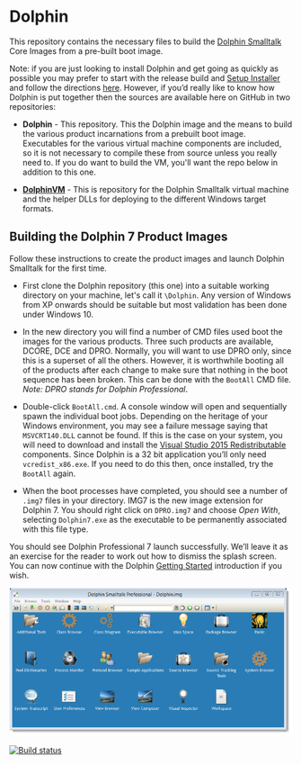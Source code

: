 # Dolphin

This repository contains the necessary files to build the [Dolphin Smalltalk](object-arts.com) Core Images from a pre-built boot image. 

Note: if you are just looking to install Dolphin and get going as quickly as possible you may prefer to start with the release build and [Setup Installer](http://object-arts.com/downloads.html) and follow the directions [here](http://object-arts.com/gettingstarted.html). However, if you’d really like to know how Dolphin is put together then the sources are available here on GitHub in two repositories:

* **Dolphin** - This repository. This the Dolphin image and the means to build the various product incarnations from a prebuilt boot image. Executables for the various virtual machine components are included, so it is not necessary to compile these from source unless you really need to. If you do want to build the VM, you'll want the repo below in addition to this one.

* **[DolphinVM](https://github.com/dolphinsmalltalk/DolphinVM)** - This is repository for the Dolphin Smalltalk virtual machine and the helper DLLs for deploying to the different Windows target formats.

## Building the Dolphin 7 Product Images

Follow these instructions to create the product images and launch Dolphin Smalltalk for the first time.

* First clone the Dolphin repository (this one) into a suitable working directory on your machine, let's call it `\Dolphin`. Any version of Windows from XP onwards should be suitable but most validation has been done under Windows 10.

* In the new directory you will find a number of CMD files used boot the images for the various products. Three such products are available, DCORE, DCE and DPRO. Normally, you will want to use DPRO only, since this is a superset of all the others. However, it is worthwhile booting all of the products after each change to make sure that nothing in the boot sequence has been broken. This can be done with the `BootAll` CMD file. _Note: DPRO stands for Dolphin Professional_.

* Double-click `BootAll.cmd`. A console window will open and sequentially spawn the individual boot jobs. Depending on the heritage of your Windows environment, you may see a failure message saying that `MSVCRT140.DLL` cannot be found. If this is the case on your system, you will need to download and install the [Visual Studio 2015 Redistributable](https://www.microsoft.com/en-us/download/details.aspx?id=48145) components. Since Dolphin is a 32 bit application you’ll only need `vcredist_x86.exe`. If you need to do this then, once installed, try the `BootAll` again.

* When the boot processes have completed, you should see a number of `.img7` files in your directory. IMG7 is the new image extension for Dolphin 7. You should right click on `DPRO.img7` and choose _Open With_, selecting `Dolphin7.exe` as the executable to be permanently associated with this file type.

You should see Dolphin Professional 7 launch successfully. We’ll leave it as an exercise for the reader to work out how to dismiss the splash screen. You can now continue with the Dolphin [Getting Started](http://object-arts.com/gettingstarted.html) introduction if you wish.

![Dolphin System Folder](https://raw.githubusercontent.com/dolphinsmalltalk/Dolphin/master/Help/Images/SystemFolder.png)

[![Build status](https://ci.appveyor.com/api/projects/status/scael64ohx3l6io9/branch/master?svg=true)](https://ci.appveyor.com/project/dolphinsmalltalk/dolphin-db22v/branch/master)

